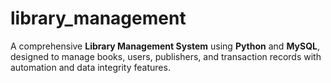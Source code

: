 # library_management
A comprehensive **Library Management System** using **Python** and **MySQL**, designed to manage books, users, publishers, and transaction records with automation and data integrity features.
